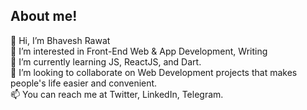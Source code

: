 <h2>About me!</h2>
<div>👋 Hi, I’m Bhavesh Rawat</div>
<div>👀 I’m interested in Front-End Web & App Development, Writing</div>
<div>🌱 I’m currently learning JS, ReactJS, and Dart.</div>
<div>💞️ I’m looking to collaborate on Web Development projects that makes people's life easier and convenient.</div>
<div>📫 You can reach me at Twitter, LinkedIn, Telegram.</div>
<!---
bhaveshxrawat/bhaveshxrawat is a ✨ special ✨ repository because its `README.md` (this file) appears on your GitHub profile.
You can click the Preview link to take a look at your changes.
--->
